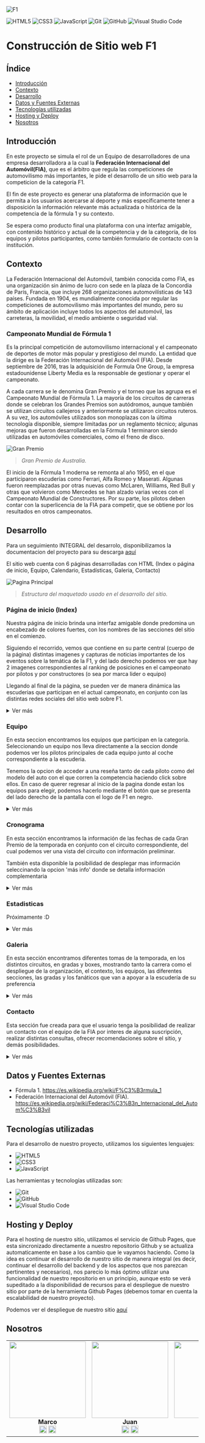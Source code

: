 ![F1](static/img/F1-Logo-2018.png)
<br />

![HTML5](https://img.shields.io/badge/-HTML5-black?style=flat&logo=html5)
![CSS3](https://img.shields.io/badge/-CSS3-black?style=flat&logo=css3)
![JavaScript](https://img.shields.io/badge/-JavaScript-black?style=flat&logo=javascript)
![Git](https://img.shields.io/badge/-Git-black?style=flat-square&logo=git)
![GitHub](https://img.shields.io/badge/-GitHub-black?style=flat-square&logo=github)
![Visual Studio Code](https://img.shields.io/badge/-Visual%20Studio%20Code-black?style=flat&logo=visual-studio-code&logoColor=007ACC)


# Construcción de Sitio web F1

## Índice
- [Introducción](#Introducción)
- [Contexto](#Contexto)
- [Desarrollo](#Desarrollo)
- [Datos y Fuentes Externas](#Datos-y-Fuentes-Externas)
- [Tecnologías utilizadas](#Tecnologías-utilizadas)
- [Hosting y Deploy](#Hosting-y-Deploy)
- [Nosotros](#Nosotros)


## Introducción

En este proyecto se simula el rol de un Equipo de desarrolladores de una empresa desarrolladora a la cual la  **Federación Internacional del Automóvil(FIA)**, que es el árbitro que regula las competiciones de automovilismo más importantes, le pide el desarrollo de un sitio web para la competicion de la categoría F1.

El fin de este proyecto es generar una plataforma de información que le permita a los usuarios acercarse al deporte y más específicamente tener a disposición la información relevante más actualizada o histórica de la competencia de la fórmula 1 y su contexto. 

Se espera como producto final una plataforma con una interfaz amigable, con contenido histórico y actual de la competencia y de la categoría, de los equipos y pilotos participantes, como también formulario de contacto con la institución.

## Contexto

La Federación Internacional del Automóvil, también conocida como FIA, es una organización sin ánimo de lucro con sede en la plaza de la Concordia de París, Francia, que incluye 268 organizaciones automovilísticas de 143 países. Fundada en 1904, es mundialmente conocida por regular las competiciones de automovilismo más importantes del mundo, pero su ámbito de aplicación incluye todos los aspectos del automóvil, las carreteras, la movilidad, el medio ambiente o seguridad vial.

### Campeonato Mundial de Fórmula 1
Es la principal competición de automovilismo internacional y el campeonato de deportes de motor más popular y prestigioso del mundo. La entidad que la dirige es la Federación Internacional del Automóvil (FIA). Desde septiembre de 2016, tras la adquisición de Formula One Group, la empresa estadounidense Liberty Media es la responsable de gestionar y operar el campeonato.

A cada carrera se le denomina Gran Premio y el torneo que las agrupa es el Campeonato Mundial de Fórmula 1. La mayoría de los circuitos de carreras donde se celebran los Grandes Premios son autódromos, aunque también se utilizan circuitos callejeros y anteriormente se utilizaron circuitos ruteros. A su vez, los automóviles utilizados son monoplazas con la última tecnología disponible, siempre limitadas por un reglamento técnico; algunas mejoras que fueron desarrolladas en la Fórmula 1 terminaron siendo utilizadas en automóviles comerciales, como el freno de disco.

![Gran Premio](img/Galeria/image4.jpeg)
<br />
> _Gran Premio de Australia._


El inicio de la Fórmula 1 moderna se remonta al año 1950, en el que participaron escuderías como Ferrari, Alfa Romeo y Maserati. Algunas fueron reemplazadas por otras nuevas como McLaren, Williams, Red Bull y otras que volvieron como Mercedes se han alzado varias veces con el Campeonato Mundial de Constructores. Por su parte, los pilotos deben contar con la superlicencia de la FIA para competir, que se obtiene por los resultados en otros campeonatos.

## Desarrollo

Para un seguimiento INTEGRAL del desarrolo, disponibilizamos la documentacion del proyecto para su descarga [aquí](docs/DOCUMENTACION%20PROYECTO.docx)

El sitio web cuenta con 6 páginas desarrolladas con HTML (Index o página de inicio, Equipo, Calendario, Estadísticas, Galeria, Contacto)

![Pagina Principal](static/img_maquetado.jpg)
<br />
> _Estructura del maquetado usado en el desarrollo del sitio._


### Página de inicio (Index)

Nuestra página de inicio brinda una interfaz amigable donde predomina un encabezado de colores fuertes, con los nombres de las secciones del sitio en el comienzo.

Siguiendo el recorrido, vemos que contiene en su parte central (cuerpo de la página) distintas imagenes y capturas de noticias importantes de los eventos sobre 
la temática de la F1, y del lado derecho podemos ver que hay 2 imagenes correspondientes al ranking de posiciones en el campeonato por pilotos y por constructores
(o sea por marca lider o equipo)

Llegando al final de la página, se pueden ver de manera dinámica las escuderias que participan en el actual campeonato, en conjunto con las distintas redes sociales del
sitio web sobre F1.

<details>
<summary>Ver más</summary>

|                       |
|-----------------------|
| ![Imagen 3](static/principal1.jpg) |
| Parte superior de página de inicio |


|                       |
|-----------------------|
| ![Imagen 3](static/principal3.jpg) |
| Parte inferior de página de inicio |


|                       |                       |
|-----------------------|-----------------------|
| <img src="static/responsive1.jpg" alt="Imagen 3" style="width:100%; height:100;"> | <img src="static/responsive3.jpg" alt="Imagen 3" style="width:100%; height:100;"> |
| Diseño responsive para celulares |


Puedes consultar el código de la página en el [script de la página](https://github.com/marco11235813/Proyecto-Codo_a_Codo/blob/main/index.html).
</details>

### Equipo

En esta seccion encontramos los equipos que participan en la categoría. Seleccionando un equipo nos lleva directamente a la seccion donde podemos ver los pilotos principales de cada equipo junto al coche correspondiente a la escuderia.

Tenemos la opcion de acceder a una reseña tanto de cada piloto como del modelo del auto con el que corren la competencia haciendo click sobre ellos.
En caso de querer regresar al inicio de la pagina donde estan los equipos para elegir, podemos hacerlo mediante el botón que se presenta del lado derecho de la pantalla con el logo de F1 en negro.

<details>
<summary>Ver más</summary>

|                       |
|-----------------------|
| ![Imagen 3](static/equipos1.jpg) |
|Parte superior de página equipos, nos muestra las escuderías en competencia y las distintas solapas a las que podemos acceder |


|                       |
|-----------------------|
| ![Imagen 3](static/equipos2.jpg) |
| Parte media de la página equipos, podemos ver el modelo de coche utilizado en la actual temporada asi como los pilotos titulares, también se observa el botón de regreso al 'índice' de escuderías |

|                       |                       |
|-----------------------|-----------------------|
| <img src="static/cronograma1.jpg" alt="Imagen 3" style="width:100%; height:auto;"> | <img src="assets/cronograma2.jpg" alt="Imagen 3" style="width:100%; height:auto;"> |
| Modal de piloto donde se observa una reseña del mismo | Modal del coche donde se describe brevemente las características de la escudería y una breve reseña histórica |


  
Puedes consultar el código de la página en el [script de la página](https://github.com/marco11235813/Proyecto-Codo_a_Codo/blob/main/equipos.html).
</details>

### Cronograma

En esta sección encontramos la información de las fechas de cada Gran Premio de la temporada en conjunto con el circuito correspondiente,
del cual podemos ver una vista del circuito con información preliminar.

También esta disponible la posibilidad de desplegar mas información seleccinando la opcion 'más info' donde se detalla información complementaria

<details>
<summary>Ver más</summary>

|                       |
|-----------------------|
| ![Imagen 3](static/cronograma3.jpg) |
| Parte superior-media de la página cronograma, donde observamos algunos de los circuitos de la temporada, tanto un croquis de su disposición como fecha y lugar|


|                       |
|-----------------------|
| ![Imagen 3](static/cronograma4.jpg) |
| Modal de circuito, se describe brevemente las caracteristicas del circuito y alguna información preliminar |

  
Puedes consultar el código de la página en el [script de la página](https://github.com/marco11235813/Proyecto-Codo_a_Codo/blob/main/calendario.html).
</details>

### Estadisticas

Próximamente :D

<details>
<summary>Ver más</summary>
  
Puedes consultar el código de la página en el [script de la página](https://github.com/marco11235813/Proyecto-Codo_a_Codo/blob/main/estadisticas.html).
</details>

### Galeria

En esta sección encontramos diferentes tomas de la temporada, en los distintos circuitos, en gradas y boxes, mostrando tanto la carrera como el despliegue de la organización, el contexto, los equipos, las diferentes secciones, las gradas y los fanáticos que van a apoyar a la escudería de su preferencia

<details>
<summary>Ver más</summary>

|                       |
|-----------------------|
| ![Imagen 3](static/img_galeria.jpg) |
| Parte superior de la página galeria |

  
Puedes consultar el código de la página en el [script de la página](https://github.com/marco11235813/Proyecto-Codo_a_Codo/blob/main/galeria.html).
</details>

### Contacto

Esta sección fue creada para que el usuario tenga la posibilidad de realizar un contacto con el equipo de la FIA por interes de alguna suscripción, realizar distintas consultas, ofrecer recomendaciones sobre el sitio, y demás posibilidades.

<details>
<summary>Ver más</summary>

|                       |
|-----------------------|
| ![Imagen 3](static/formulario_contacto1.jpg) |
| Parte superior de la página contacto, se describe brevemente el formulario de contacto |


|                       |
|-----------------------|
| ![Imagen 3](static/formulario_contacto2.jpg) |
| Parte media-inferior de página contacto, donde se observa la disposición y campos del formulario a completar y el botón de envío |

  
Puedes consultar el código de la página en el [script de la página](https://github.com/marco11235813/Proyecto-Codo_a_Codo/blob/main/contacto.html).
</details>

## Datos y Fuentes Externas

* Fórmula 1. https://es.wikipedia.org/wiki/F%C3%B3rmula_1
* Federación Internacional del Automóvil (FIA). https://es.wikipedia.org/wiki/Federaci%C3%B3n_Internacional_del_Autom%C3%B3vil 

## Tecnologías utilizadas
Para el desarrollo de nuestro proyecto, utilizamos los siguientes lenguajes:

* ![HTML5](https://img.shields.io/badge/-HTML5-black?style=flat&logo=html5)
* ![CSS3](https://img.shields.io/badge/-CSS3-black?style=flat&logo=css3)
* ![JavaScript](https://img.shields.io/badge/-JavaScript-black?style=flat&logo=javascript)

Las herramientas y tecnologías utilizadas son:

* ![Git](https://img.shields.io/badge/-Git-black?style=flat-square&logo=git)
* ![GitHub](https://img.shields.io/badge/-GitHub-black?style=flat-square&logo=github)
* ![Visual Studio Code](https://img.shields.io/badge/-Visual%20Studio%20Code-black?style=flat&logo=visual-studio-code&logoColor=007ACC)

## Hosting y Deploy

Para el hosting de nuestro sitio, utilizamos el servicio de Github Pages, que esta sincronizado directamente a nuestro repositorio Github y se actualiza automaticamente
en base a los cambio que le vayamos haciendo.
Como la idea es continuar el desarrollo de nuestro sitio de manera integral (es decir, continuar el desarrollo del backend y de los aspectos que nos parezcan pertinentes y necesarios),
nos parecio lo más óptimo utilizar una funcionalidad de nuestro repositorio en un principio, aunque esto se verá supeditado a la disponibilidad de recursos para el despliegue de nuestro sitio 
por parte de la herramienta Github Pages (debemos tomar en cuenta la escalabilidad de nuestro proyecto).

Podemos ver el despliegue de nuestro sitio [aquí](https://marco11235813.github.io/Proyecto-Codo_a_Codo/)

## Nosotros

<div align="center">
  
|      |      |      |      |
| :--: | :--: | :--: | :--: |
| <img src="assets/Foto_perfil_Marco.jpg" width="200" height="200"><br>**Marco**<br>[<img src="static/linkedin.png" style="width:20px;">](https://www.linkedin.com/in/marco-antonio-caro-22459711b) [<img src="static/github.png" style="width:20px;">](https://github.com/marco11235813) | <img src="static/Foto_perfil_Juan.jpg" width="200" height="200"><br>**Juan**<br>[<img src="static/linkedin.png" style="width:20px;">](http://www.linkedin.com/in/juan-manuel-yunes-mor) [<img src="static/github.png" style="width:20px;">](https://github.com/jyunesmor) | <img src="static/Foto_perfil_Leandro.jpg" width="200" height="200"><br>**Leandro**<br>[<img src="static/linkedin.png" style="width:20px;">](http://www.linkedin.com/in/leandro-mambelli-79834a6b) [<img src="assets/github.png" style="width:20px;">](LINK_GITHUB_INTEGRANTE3) | <img src="static/Foto_perfil_Lourdes.jpg" width="200" height="200"><br>**Lourdes**<br>[<img src="static/linkedin.png" style="width:20px;">](https://www.linkedin.com/in/lourdes-pomponio-68ba6a245) [<img src="static/github.png" style="width:20px;">](LINK_GITHUB_IN)
  
</div>


